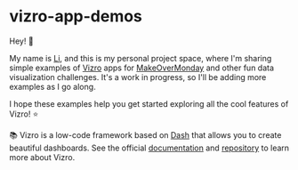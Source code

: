 # vizro-app-demos

Hey! 👋 

My name is [Li](https://github.com/huong-li-nguyen), and this is my personal project space, where I'm sharing simple examples of [Vizro](https://github.com/mckinsey/vizro) apps for [MakeOverMonday](https://makeovermonday.co.uk/) and other fun data visualization challenges. 
It's a work in progress, so I'll be adding more examples as I go along.

I hope these examples help you get started exploring all the cool features of Vizro! ⭐

📚 Vizro is a low-code framework based on [Dash](https://github.com/plotly/dash) that allows you to create beautiful dashboards. See the official [documentation](https://vizro.readthedocs.io/en/stable/) and [repository](https://github.com/mckinsey/vizro) to learn more about Vizro.
